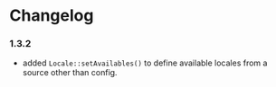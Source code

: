# Changelog

### 1.3.2
- added `Locale::setAvailables()` to define available locales from a source other than config.
